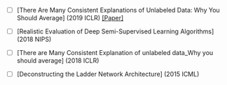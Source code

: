+ [ ] [There Are Many Consistent Explanations of Unlabeled Data: Why You Should Average] (2019 ICLR) [[Paper]](https://arxiv.org/pdf/1806.05594v3.pdf)

+ [ ] [Realistic Evaluation of Deep Semi-Supervised Learning Algorithms] (2018 NIPS)

+ [ ] [There are Many Consistent Explanation of unlabeled data_Why you should average] (2018 ICLR)

+ [ ] [Deconstructing the Ladder Network Architecture] (2015 ICML)


